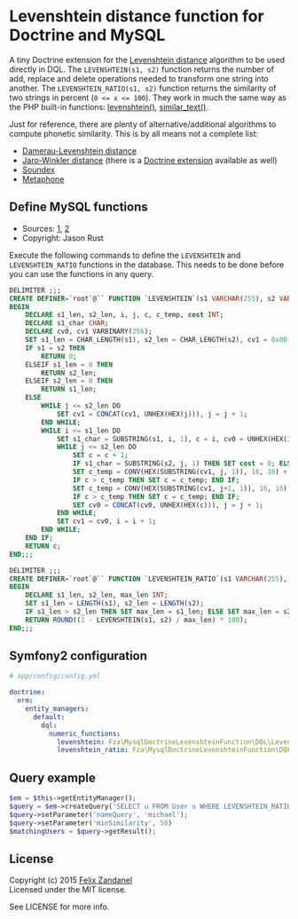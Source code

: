# Levenshtein distance function for Doctrine and MySQL

A tiny Doctrine extension for the [Levenshtein distance](http://en.wikipedia.org/wiki/Levenshtein_distance) algorithm to be used directly in DQL. The `LEVENSHTEIN(s1, s2)` function returns the number of add, replace and delete operations needed to transform one string into another. The `LEVENSHTEIN_RATIO(s1, s2)` function returns the similarity of two strings in percent (`0 <= x <= 100`). They work in much the same way as the PHP built-in functions: [levenshtein()](http://us2.php.net/manual/en/function.levenshtein.php), [similar_text()](http://us2.php.net/manual/en/function.similar-text.php).

Just for reference, there are plenty of alternative/additional algorithms to compute phonetic similarity. This is by all means not a complete list:

* [Damerau-Levenshtein distance](http://en.wikipedia.org/wiki/Damerau%E2%80%93Levenshtein_distance)
* [Jaro-Winkler distance](http://en.wikipedia.org/wiki/Jaro%E2%80%93Winkler_distance) (there is a [Doctrine extension](https://github.com/fza/mysql-doctrine-levenshtein-function) available as well) 
* [Soundex](http://en.wikipedia.org/wiki/Jaro%E2%80%93Winkler_distance)
* [Metaphone](http://en.wikipedia.org/wiki/Metaphone)

## Define MySQL functions

* Sources: [1](http://stackoverflow.com/questions/4671378/levenshtein-mysql-php
), [2](http://www.artfulsoftware.com/infotree/queries.php#552)
* Copyright: Jason Rust

Execute the following commands to define the `LEVENSHTEIN` and `LEVENSHTEIN_RATIO` functions in the database. This needs to be done before you can use the functions in any query.

```sql
DELIMITER ;;;
CREATE DEFINER=`root`@`` FUNCTION `LEVENSHTEIN`(s1 VARCHAR(255), s2 VARCHAR(255)) RETURNS int(11) DETERMINISTIC
BEGIN
    DECLARE s1_len, s2_len, i, j, c, c_temp, cost INT;
    DECLARE s1_char CHAR;
    DECLARE cv0, cv1 VARBINARY(256);
    SET s1_len = CHAR_LENGTH(s1), s2_len = CHAR_LENGTH(s2), cv1 = 0x00, j = 1, i = 1, c = 0;
    IF s1 = s2 THEN
        RETURN 0;
    ELSEIF s1_len = 0 THEN
        RETURN s2_len;
    ELSEIF s2_len = 0 THEN
        RETURN s1_len;
    ELSE
        WHILE j <= s2_len DO
            SET cv1 = CONCAT(cv1, UNHEX(HEX(j))), j = j + 1;
        END WHILE;
        WHILE i <= s1_len DO
            SET s1_char = SUBSTRING(s1, i, 1), c = i, cv0 = UNHEX(HEX(i)), j = 1;
            WHILE j <= s2_len DO
                SET c = c + 1;
                IF s1_char = SUBSTRING(s2, j, 1) THEN SET cost = 0; ELSE SET cost = 1; END IF;
                SET c_temp = CONV(HEX(SUBSTRING(cv1, j, 1)), 16, 10) + cost;
                IF c > c_temp THEN SET c = c_temp; END IF;
                SET c_temp = CONV(HEX(SUBSTRING(cv1, j+1, 1)), 16, 10) + 1;
                IF c > c_temp THEN SET c = c_temp; END IF;
                SET cv0 = CONCAT(cv0, UNHEX(HEX(c))), j = j + 1;
            END WHILE;
            SET cv1 = cv0, i = i + 1;
        END WHILE;
    END IF;
    RETURN c;
END;;;
```

```sql
DELIMITER ;;;
CREATE DEFINER=`root`@`` FUNCTION `LEVENSHTEIN_RATIO`(s1 VARCHAR(255), s2 VARCHAR(255)) RETURNS int(11) DETERMINISTIC
BEGIN
    DECLARE s1_len, s2_len, max_len INT;
    SET s1_len = LENGTH(s1), s2_len = LENGTH(s2);
    IF s1_len > s2_len THEN SET max_len = s1_len; ELSE SET max_len = s2_len; END IF;
    RETURN ROUND((1 - LEVENSHTEIN(s1, s2) / max_len) * 100);
END;;;
```

## Symfony2 configuration

```yaml
# app/config/config.yml

doctrine:
  orm:
    entity_managers:
      default:
        dql:
          numeric_functions:
            levenshtein: Fza\MysqlDoctrineLevenshteinFunction\DQL\LevenshteinFunction
            levenshtein_ratio: Fza\MysqlDoctrineLevenshteinFunction\DQL\LevenshteinRatioFunction
```

## Query example

```php
$em = $this->getEntityManager();
$query = $em->createQuery('SELECT u FROM User u WHERE LEVENSHTEIN_RATIO(u.name, :nameQuery) > :minSimilarity');
$query->setParameter('nameQuery', 'michael');
$query->setParameter('minSimilarity', 50)
$matchingUsers = $query->getResult();
```

## License

Copyright (c) 2015 [Felix Zandanel](http://felix.zandanel.me/)  
Licensed under the MIT license.

See LICENSE for more info.
